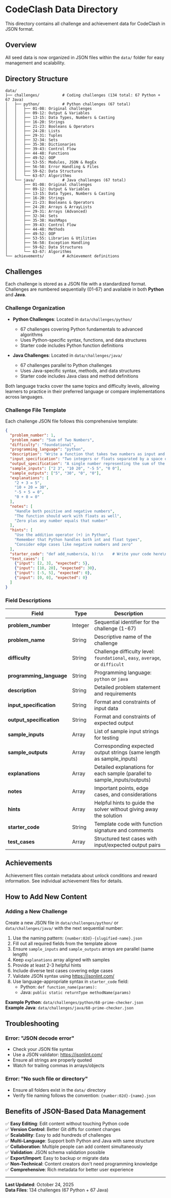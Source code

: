 # CodeClash Data Directory

This directory contains all challenge and achievement data for CodeClash in JSON format.

## Overview

All seed data is now organized in JSON files within the `data/` folder for easy management and scalability.

## Directory Structure

```
data/
├── challenges/          # Coding challenges (134 total: 67 Python + 67 Java)
│   ├── python/          # Python challenges (67 total)
│   │   ├── 01-08: Original challenges
│   │   ├── 09-12: Output & Variables
│   │   ├── 13-15: Data Types, Numbers & Casting
│   │   ├── 16-20: Strings
│   │   ├── 21-23: Booleans & Operators
│   │   ├── 24-28: Lists
│   │   ├── 29-31: Tuples
│   │   ├── 32-34: Sets
│   │   ├── 35-38: Dictionaries
│   │   ├── 39-43: Control Flow
│   │   ├── 44-48: Functions
│   │   ├── 49-52: OOP
│   │   ├── 53-55: Modules, JSON & RegEx
│   │   ├── 56-58: Error Handling & Files
│   │   ├── 59-62: Data Structures  
│   │   └── 63-67: Algorithms
│   └── java/            # Java challenges (67 total)
│       ├── 01-08: Original challenges
│       ├── 09-12: Output & Variables
│       ├── 13-15: Data Types, Numbers & Casting
│       ├── 16-20: Strings
│       ├── 21-23: Booleans & Operators
│       ├── 24-28: Arrays & ArrayLists
│       ├── 29-31: Arrays (Advanced)
│       ├── 32-34: Sets
│       ├── 35-38: HashMaps
│       ├── 39-43: Control Flow
│       ├── 44-48: Methods
│       ├── 49-52: OOP
│       ├── 53-55: Libraries & Utilities
│       ├── 56-58: Exception Handling
│       ├── 59-62: Data Structures  
│       └── 63-67: Algorithms
└── achievements/        # Achievement definitions
```

## Challenges

Each challenge is stored as a JSON file with a standardized format. Challenges are numbered sequentially (01-67) and available in both **Python** and **Java**.

### Challenge Organization

- **Python Challenges**: Located in `data/challenges/python/`
  - 67 challenges covering Python fundamentals to advanced algorithms
  - Uses Python-specific syntax, functions, and data structures
  - Starter code includes Python function definitions

- **Java Challenges**: Located in `data/challenges/java/`
  - 67 challenges parallel to Python challenges
  - Uses Java-specific syntax, methods, and data structures
  - Starter code includes Java class and method definitions

Both language tracks cover the same topics and difficulty levels, allowing learners to practice in their preferred language or compare implementations across languages.

### Challenge File Template

Each challenge JSON file follows this comprehensive template:

```json
{
  "problem_number": 1,
  "problem_name": "Sum of Two Numbers",
  "difficulty": "foundational",
  "programming_language": "python",
  "description": "Write a function that takes two numbers as input and returns their sum...",
  "input_specification": "Two integers or floats separated by a space on a single line...",
  "output_specification": "A single number representing the sum of the two input numbers...",
  "sample_inputs": ["2 3", "10 20", "-5 5", "0 0"],
  "sample_outputs": ["5", "30", "0", "0"],
  "explanations": [
    "2 + 3 = 5",
    "10 + 20 = 30",
    "-5 + 5 = 0",
    "0 + 0 = 0"
  ],
  "notes": [
    "Handle both positive and negative numbers",
    "The function should work with floats as well",
    "Zero plus any number equals that number"
  ],
  "hints": [
    "Use the addition operator (+) in Python",
    "Remember that Python handles both int and float types",
    "Consider edge cases like negative numbers and zero"
  ],
  "starter_code": "def add_numbers(a, b):\n    # Write your code here\n    pass",
  "test_cases": [
    {"input": [2, 3], "expected": 5},
    {"input": [10, 20], "expected": 30},
    {"input": [-5, 5], "expected": 0},
    {"input": [0, 0], "expected": 0}
  ]
}
```



### Field Descriptions

| Field | Type | Description |
|-------|------|-------------|
| **problem_number** | Integer | Sequential identifier for the challenge (1-67) |
| **problem_name** | String | Descriptive name of the challenge |
| **difficulty** | String | Challenge difficulty level: `foundational`, `easy`, `average`, or `difficult` |
| **programming_language** | String | Programming language: `python` or `java` |
| **description** | String | Detailed problem statement and requirements |
| **input_specification** | String | Format and constraints of input data |
| **output_specification** | String | Format and constraints of expected output |
| **sample_inputs** | Array | List of sample input strings for testing |
| **sample_outputs** | Array | Corresponding expected output strings (same length as sample_inputs) |
| **explanations** | Array | Detailed explanations for each sample (parallel to sample_inputs/outputs) |
| **notes** | Array | Important points, edge cases, and considerations |
| **hints** | Array | Helpful hints to guide the solver without giving away the solution |
| **starter_code** | String | Template code with function signature and comments |
| **test_cases** | Array | Structured test cases with input/expected output pairs |

## Achievements

Achievement files contain metadata about unlock conditions and reward information. See individual achievement files for details.

## How to Add New Content

### Adding a New Challenge

Create a new JSON file in `data/challenges/python/` or `data/challenges/java/` with the next sequential number:

1. Use the naming pattern: `{number:02d}-{slugified-name}.json`
2. Fill out all required fields from the template above
3. Ensure `sample_inputs` and `sample_outputs` arrays are parallel (same length)
4. Keep `explanations` array aligned with samples
5. Provide at least 2-3 helpful hints
6. Include diverse test cases covering edge cases
7. Validate JSON syntax using https://jsonlint.com/
8. Use language-appropriate syntax in `starter_code` field:
   - Python: `def function_name(params):`
   - Java: `public static returnType methodName(params)`

**Example Python**: `data/challenges/python/68-prime-checker.json`  
**Example Java**: `data/challenges/java/68-prime-checker.json`

## Troubleshooting

### Error: "JSON decode error"
- Check your JSON file syntax
- Use a JSON validator: https://jsonlint.com/
- Ensure all strings are properly quoted
- Watch for trailing commas in arrays/objects

### Error: "No such file or directory"
- Ensure all folders exist in the `data/` directory
- Verify file naming follows the convention: `{number:02d}-{name}.json`

## Benefits of JSON-Based Data Management

✅ **Easy Editing**: Edit content without touching Python code  
✅ **Version Control**: Better Git diffs for content changes  
✅ **Scalability**: Easy to add hundreds of challenges  
✅ **Multi-Language**: Support both Python and Java with same structure  
✅ **Collaboration**: Multiple people can add content simultaneously  
✅ **Validation**: JSON schema validation possible  
✅ **Export/Import**: Easy to backup or migrate data  
✅ **Non-Technical**: Content creators don't need programming knowledge  
✅ **Comprehensive**: Rich metadata for better user experience  

---

**Last Updated**: October 24, 2025  
**Data Files**: 134 challenges (67 Python + 67 Java)
